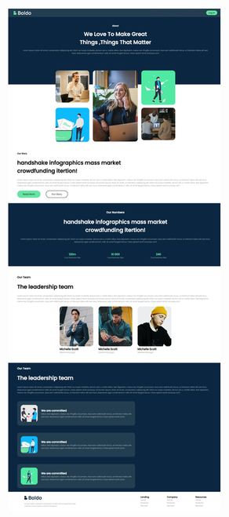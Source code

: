 
![Alt text](https://github.com/ShamindiNishara/HTML_CSS_HomePage/blob/main/html_css/assets/Web%20capture_6-1-2025_153322_127.0.0.1.jpeg?raw=true "Title")
